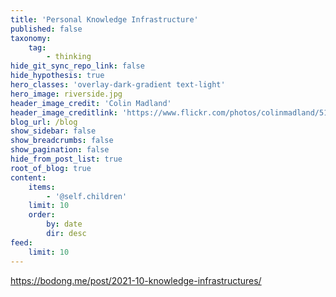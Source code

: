 ```yaml
---
title: 'Personal Knowledge Infrastructure'
published: false
taxonomy:
    tag:
        - thinking
hide_git_sync_repo_link: false
hide_hypothesis: true
hero_classes: 'overlay-dark-gradient text-light'
hero_image: riverside.jpg
header_image_credit: 'Colin Madland'
header_image_creditlink: 'https://www.flickr.com/photos/colinmadland/51396635809/in/datetaken/'
blog_url: /blog
show_sidebar: false
show_breadcrumbs: false
show_pagination: false
hide_from_post_list: true
root_of_blog: true
content:
    items:
        - '@self.children'
    limit: 10
    order:
        by: date
        dir: desc
feed:
    limit: 10
---
```


https://bodong.me/post/2021-10-knowledge-infrastructures/